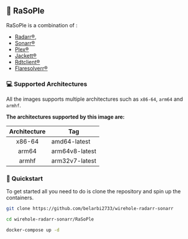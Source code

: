 ## 🌉 RaSoPle
RaSoPle is a combination of :
- [Radarr®](),
- [Sonarr®]()
- [Plex®]()
- [Jackett®]()
- [Rdtclient®]()
- [Flaresolverr®]()
### 💻 Supported Architectures

All the images supports multiple architectures such as `x86-64`, `arm64` and `armhf`.

**The architectures supported by this image are:**

| Architecture | Tag |
| :----: | --- |
| x86-64 | amd64-latest |
| arm64 | arm64v8-latest |
| armhf | arm32v7-latest |

### 💪 Quickstart
To get started all you need to do is clone the repository and spin up the containers.
```bash
git clone https://github.com/belarbi2733/wirehole-radarr-sonarr
```
```bash
cd wirehole-radarr-sonarr/RaSoPle
```
```bash
docker-compose up -d
```

